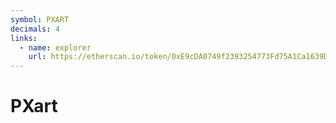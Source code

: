 ```yaml
---
symbol: PXART
decimals: 4
links:
  - name: explorer
    url: https://etherscan.io/token/0xE9cDA0749f2393254773Fd75A1Ca1639D9B25A17
---
```


# PXart
